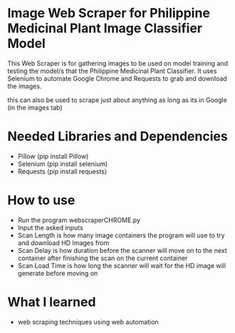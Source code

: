 # Image Web Scraper for Philippine Medicinal Plant Image Classifier Model
This Web Scraper is for gathering images to be used on model training and testing the model/s that the Philippine Medicinal Plant Classifier. It uses Selenium to automate Google Chrome and Requests to grab and download the images.

this can also be used to scrape just about anything as long as its in Google (in the images tab)


# Needed Libraries and Dependencies
- Pillow (pip install Pillow)
- Selenium (pip install selenium)
- Requests (pip install requests)

# How to use
- Run the program webscraperCHROME.py
- Input the asked inputs
- Scan Length is how many image containers the program will use to try and download HD Images from
- Scan Delay is how duration before the scanner will move on to the next container after finishing the scan on the current container
- Scan Load Time is how long the scanner will wait for the HD image will generate before moving on

# What I learned
- web scraping techniques using web automation 
